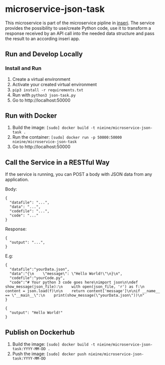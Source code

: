 # microservice-json-task

This microservice is part of the microservice pipline in [inseri](https://github.com/nie-ine/inseri). The service provides the possibility to use/create Python code, use it to transform a response received by an API call into the needed data structure and pass the result to an according inseri app.

## Run and Develop Locally

### Install and Run
1. Create a virtual environment
1. Activate your created virtual environment
1. ``pip3 install -r requirements.txt``
1. Run with ``python3 json-task.py``
1. Go to http://localhost:50000

## Run with Docker

1. Build the image: ``[sudo] docker build -t nieine/microservice-json-task .``
1. Run the container: ``[sudo] docker run -p 50000:50000 nieine/microservice-json-task``
1. Go to http://localhost:50000

## Call the Service in a RESTful Way

If the service is running, you can POST a body with JSON data from any application. 

Body:
```
{
  "datafile": "...", 
  "data": "...", 
  "codefile": "...", 
  "code": "..."
}
```
Response:
```
{
  "output": "...", 
}
```

E.g: 
```
{
  "datafile":"yourData.json",
  "data":"{\n    \"message\": \"Hello World!\"\n}\n",
  "codefile":"yourCode.py",
  "code":"# Your python 3 code goes here\nimport json\n\ndef show_message(json_file):\n    with open(json_file, 'r') as f:\n        content = json.load(f)\n\n    return content['message']\n\nif __name__ == \"__main__\":\n    print(show_message(\"yourData.json\"))\n"
}

```

```
{
  "output": "Hello World!"
}
```

## Publish on Dockerhub

1. Build the image: ``[sudo] docker build -t nieine/microservice-json-task:YYYY-MM-DD .``
1. Push the image: ``[sudo] docker push nieine/microservice-json-task:YYYY-MM-DD``
